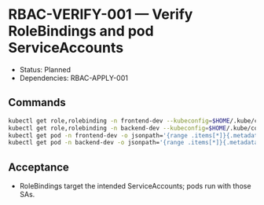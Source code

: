 # RBAC-VERIFY-001 — Verify RoleBindings and pod ServiceAccounts

- Status: Planned
- Dependencies: RBAC-APPLY-001

## Commands

```bash
kubectl get role,rolebinding -n frontend-dev --kubeconfig=$HOME/.kube/config
kubectl get role,rolebinding -n backend-dev --kubeconfig=$HOME/.kube/config
kubectl get pod -n frontend-dev -o jsonpath='{range .items[*]}{.metadata.name}{"\t"}{.spec.serviceAccountName}{"\n"}{end}' --kubeconfig=$HOME/.kube/config | cat
kubectl get pod -n backend-dev -o jsonpath='{range .items[*]}{.metadata.name}{"\t"}{.spec.serviceAccountName}{"\n"}{end}' --kubeconfig=$HOME/.kube/config | cat
```

## Acceptance

- RoleBindings target the intended ServiceAccounts; pods run with those SAs.

